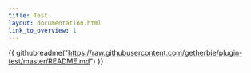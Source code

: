 ```yaml
---
title: Test
layout: documentation.html
link_to_overview: 1
---
```


{{ githubreadme("https://raw.githubusercontent.com/getherbie/plugin-test/master/README.md") }}
